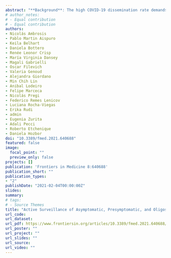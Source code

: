 ```yaml
---
abstract: "**Background**: The high COVID-19 dissemination rate demands active surveillance to identify asymptomatic, presymptomatic, and oligosymptomatic (APO) SARS-CoV-2-infected individuals. This is of special importance in communities inhabiting closed or semi-closed institutions such as residential care homes, prisons, neuropsychiatric hospitals, etc., where risk people are in close contact. Thus, a pooling approach—where samples are mixed and tested as single pools—is an attractive strategy to rapidly detect APO-infected in these epidemiological scenarios. **Materials and Methods**: This study was done at different pandemic periods between May 28 and August 31 2020 in 153 closed or semi-closed institutions in the Province of Buenos Aires (Argentina). We setup pooling strategy in two stages: first a pool-testing followed by selective individual-testing according to pool results. Samples included in negative pools were presumed as negative, while samples from positive pools were re-tested individually for positives identification. **Results**: Sensitivity in 5-sample or 10-sample pools was adequate since only 2 Ct values were increased with regard to single tests on average. Concordance between 5-sample or 10-sample pools and individual-testing was 100% in the Ct ≤ 36. We tested 4,936 APO clinical samples in 822 pools, requiring 86–50% fewer tests in low-to-moderate prevalence settings compared to individual testing. **Conclusions**: By this strategy we detected three COVID-19 outbreaks at early stages in these institutions, helping to their containment and increasing the likelihood of saving lives in such places where risk groups are concentrated."
# author_notes:
# - Equal contribution
# - Equal contribution
authors:
- Nicolás Ambrosis
- Pablo Martin Aispuro
- Keila Belhart
- Daniela Bottero
- Renée Leonor Crisp
- María Virginia Dansey
- Magali Gabrielli
- Oscar Filevich
- Valeria Genoud
- Alejandra Giordano
- Min Chih Lin
- Anibal Lodeiro
- Felipe Marceca
- Nicolás Pregi
- Federico Remes Lenicov
- Luciana Rocha-Viegas
- Erika Rudi
- admin
- Eugenia Zurita
- Adali Pecci
- Roberto Etchenique
- Daniela Hozbor
doi: "10.3389/fmed.2021.640688"
featured: false
image:
  focal_point: ""
  preview_only: false
projects: []
publication: 'Frontiers in Medicine 8:640688'
publication_short: ""
publication_types:
- "2"
publishDate: "2021-02-04T00:00:00Z"
slides: 
summary: 
# tags:
# - Source Themes
title: "Active Surveillance of Asymptomatic, Presymptomatic, and Oligosymptomatic SARS-CoV-2-Infected Individuals in Communities Inhabiting Closed or Semi-closed Institutions"
url_code: 
url_dataset: 
url_pdf: https://www.frontiersin.org/articles/10.3389/fmed.2021.640688/full
url_poster: ""
url_project: ""
url_slides: ""
url_source: 
url_video: ""
---
```

